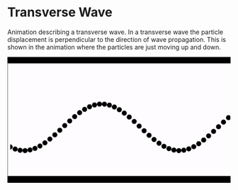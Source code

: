 # Transverse Wave
Animation describing a transverse wave. In a transverse wave the particle displacement is perpendicular to the direction of wave propagation. This is shown in the animation where the particles are just moving up and down.

![animation](./docs/animation.gif)